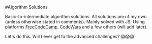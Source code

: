 #Algorithm Solutions

Basic-to-intermediate algorithm solutions. All solutions are of my own (unless otherwise stated in comments). Mainly solved with JS. Using platforms [FreeCodeCamp](http://freecodecamp.com), [CodeWars](http://codewars.com) and a few others (will add later). 

Let's do this. Will I ever get to the advanced challenges? :scream::scream::scream: